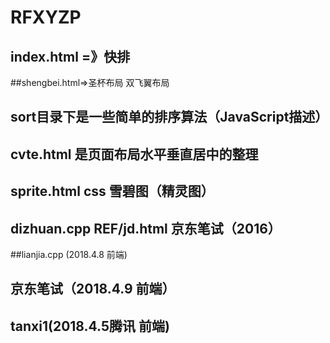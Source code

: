 ﻿# RFXYZP
## index.html =》快排
##shengbei.html=>圣杯布局  双飞翼布局
## sort目录下是一些简单的排序算法（JavaScript描述）
## cvte.html 是页面布局水平垂直居中的整理
## sprite.html css 雪碧图（精灵图）
## dizhuan.cpp REF/jd.html  京东笔试（2016）
##lianjia.cpp (2018.4.8 前端)
## 京东笔试（2018.4.9 前端）
## tanxi1(2018.4.5腾讯 前端)
